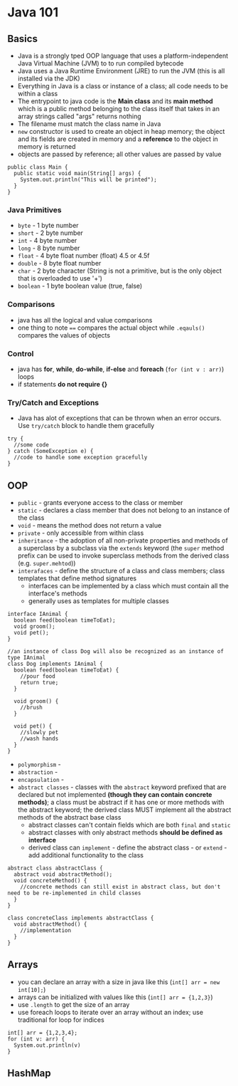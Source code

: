 # Java 101

## Basics
- Java is a strongly tped OOP language that uses a platform-independent Java Virtual Machine (JVM) to to run compiled bytecode
- Java uses a Java Runtime Environment (JRE) to run the JVM (this is all installed via the JDK)
- Everything in Java is a class or instance of a class; all code needs to be within a class
- The entrypoint to java code is the **Main class** and its **main method** which is a public method belonging to the class itself that takes in an array strings called "args" returns nothing
- The filename must match the class name in Java
- `new` constructor is used to create an object in heap memory; the object and its fields are created in memory and a **reference** to the object in memory is returned
- objects are passed by reference; all other values are passed by value

```
public class Main {
  public static void main(String[] args) {
    System.out.println("This will be printed");
  }
}
```

### Java Primitives
- `byte` - 1 byte number
- `short` - 2 byte number
- `int` - 4 byte number
- `long` - 8 byte number
- `float` - 4 byte float number (float) 4.5 or 4.5f
- `double` - 8 byte float number
- `char` - 2 byte character (String is not a primitive, but is the only object that is overloaded to use '+')
- `boolean` - 1 byte boolean value (true, false)

### Comparisons
- java has all the logical and value comparisons
- one thing to note `==` compares the actual object while `.eqauls()` compares the values of objects

### Control
- java has **for**, **while**, **do-while**, **if-else** and  **foreach** (`for (int v : arr)`) loops
- if statements **do not require {}**

### Try/Catch and Exceptions
- Java has alot of exceptions that can be thrown when an error occurs. Use `try/catch` block to handle them gracefully
```
try {
  //some code
} catch (SomeException e) {
  //code to handle some exception gracefully
}
```

## OOP
- `public` - grants everyone access to the class or member
- `static` - declares a class member that does not belong to an instance of the class
- `void` - means the method does not return a value
- `private` - only accessible from within class
- `inheritance` - the adoption of all non-private properties and methods of a superclass by a subclass via the `extends` keyword (the `super` method prefix can be used to invoke superclass methods from the derived class (e.g. `super.mehtod`))
- `interafaces` - define the structure of a class and class members; class templates that define method signatures
  - interfaces can be implemented by a class which must contain all the interface's methods
  - generally uses as templates for multiple classes
```
interface IAnimal {
  boolean feed(boolean timeToEat);
  void groom();
  void pet();
}

//an instance of class Dog will also be recognized as an instance of type IAnimal
class Dog implements IAnimal {
  boolean feed(boolean timeToEat) {
    //pour food
    return true;
  }

  void groom() {
    //brush
  }

  void pet() {
    //slowly pet
    //wash hands
  }
}
```

- `polymorphism` -
- `abstraction` -
- `encapsulation` - 
- `abstract classes` - classes with the `abstract` keyword prefixed that are declared but not implemented **(though they can contain concrete methods)**; a class must be abstract if it has one or more methods with the abstract keyword; the derived class MUST implement all the abstract methods of the abstract base class
  - abstract classes can't contain fields which are both `final` and `static`
  - abstract classes with only abstract methods **should be defined as interface**
  - derived class can `implement` - define the abstract class - or `extend` - add additional functionality to the class
```
abstract class abstractClass {
  abstract void abstractMethod();
  void concreteMethod() {
    //concrete methods can still exist in abstract class, but don't need to be re-implemented in child classes
  }
}

class concreteClass implements abstractClass {
  void abstractMethod() {
    //implementation
  }
}

```

## Arrays
- you can declare an array with a size in java like this (`int[] arr = new int[10];`)
- arrays can be initialized with values like this (`int[] arr = {1,2,3}`)
- use `.length` to get the size of an array
- use foreach loops to iterate over an array without an index; use traditional for loop for indices
```
int[] arr = {1,2,3,4};
for (int v: arr) {
  System.out.println(v)
}
```

## HashMap

